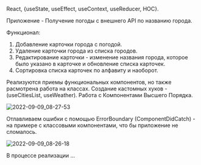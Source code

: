 React, {useState, useEffect, useContext, useReducer, HOC}.

Приложение - Получение погоды с внешнего API по названию города.

Функционал: 
1. Добавление карточки города с погодой.
2. Удаление карточки города из списка городов.
3. Редактирование карточки - изменение названия города, которое было указано в карточке и обновление списка карточек.
4. Сортировка списка карточек по алфавиту и наоборот.

Реализуются приемы функциональных компонентов, но также расмотрена работа на классах. 
Создание кастомных хуков - (useCitiesList, useWeather).
Работа с Компонентами Высшего Порядка.

![2022-09-09_08-27-53](https://user-images.githubusercontent.com/101303690/189253407-b82c04ea-83b5-471d-8af3-a240334c9325.png)

Отлавливаем ошибки с помощью ErrorBoundary (ComponentDidCatch) - на примере с классовыми компонентами, что бы приложение не сломалось.

![2022-09-09_08-26-18](https://user-images.githubusercontent.com/101303690/189253413-26828da4-598c-49ea-9023-f3dcc461fa53.png)

В процессе реализации ...
